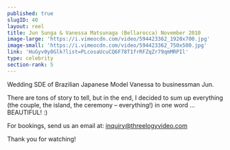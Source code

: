 ```yaml
---
published: true
slugID: 40
layout: reel
title: Jun Sunga & Vanessa Matsunaga (Bellarocca) November 2010
image-large: 'https://i.vimeocdn.com/video/594423362_1920x700.jpg'
image-small: 'https://i.vimeocdn.com/video/594423362_750x500.jpg'
link: 'HuGyv0y0Glk?list=PLcosaUcuCQ6F78T1frRFZqZr79qmMRPIl'
type: celebrity
section-rank: 5
---
```

Wedding SDE of Brazilian Japanese Model Vanessa to businessman Jun.

There are tons of story to tell, but in the end, I decided to sum up everything (the couple, the island, the ceremony – everything!) in one word … BEAUTIFUL! :)

For bookings, send us an email at: inquiry@threelogyvideo.com

Thank you for watching!
